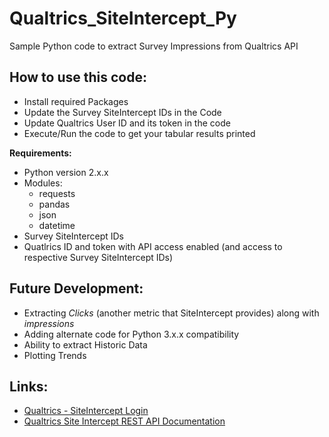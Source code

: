 # Qualtrics_SiteIntercept_Py
Sample Python code to extract Survey Impressions from Qualtrics API 

## How to use this code:

* Install required Packages
* Update the Survey SiteIntercept IDs in the Code
* Update Qualtrics User ID and its token in the code
* Execute/Run the code to get your tabular results printed 

**Requirements:**
* Python version 2.x.x  
* Modules:
  * requests
  * pandas
  * json
  * datetime
* Survey SiteIntercept IDs
* Quatlrics ID and token with API access enabled (and access to respective Survey SiteIntercept IDs)

## Future Development:

* Extracting *Clicks* (another metric that SiteIntercept provides) along with *impressions*
* Adding alternate code for Python 3.x.x compatibility
* Ability to extract Historic Data
* Plotting Trends 

## Links:

* [Qualtrics - SiteIntercept Login](https://eu.qualtrics.com/SiteIntercept/)
* [Qualtrics Site Intercept REST API Documentation](https://survey.qualtrics.com/WRAPI/SiteIntercept/docs.php)
